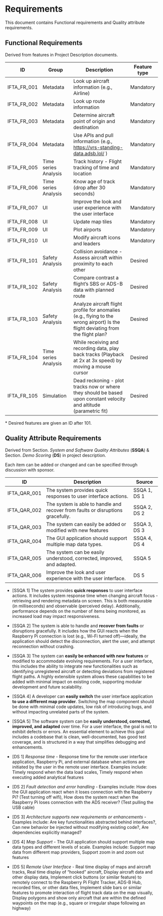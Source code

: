 # Requirements

This document contains Functional requirements and Quality attribute requirements.

## Functional Requirements

Derived from features in Project Description documents.

| ID          | Group                | Description                                                  | Feature type |
| ----------- | -------------------- | ------------------------------------------------------------ | ------------ |
| IFTA_FR_001 | Metadata             | Look up aircraft information (e.g., Airline)                 | Mandatory    |
| IFTA_FR_002 | Metadata             | Look up route information                                    | Mandatory    |
| IFTA_FR_003 | Metadata             | Determine aircraft point of origin and destination           | Mandatory    |
| IFTA_FR_004 | Metadata             | Use APIs and pull information (e.g., https://vrs-standing-data.adsb.lol/ ) | Mandatory    |
| IFTA_FR_005 | Time series Analysis | Track history - Flight tracking of time and location         | Mandatory    |
| IFTA_FR_006 | Time series Analysis | Know age of track (drop after 30 seconds)                    | Mandatory    |
| IFTA_FR_007 | UI                   | Improve the look and user experience with the user interface | Mandatory    |
| IFTA_FR_008 | UI                   | Update map tiles                                             | Mandatory    |
| IFTA_FR_009 | UI                   | Plot airports                                                | Mandatory    |
| IFTA_FR_010 | UI                   | Modify aircraft icons and leaders                            | Mandatory    |
| IFTA_FR_101 | Safety Analysis      | Collision avoidance - Assess aircraft within proximity to each other | Desired      |
| IFTA_FR_102 | Safety Analysis      | Compare contrast a flight’s SBS or ADS-B data with planned route | Desired      |
| IFTA_FR_103 | Safety Analysis      | Analyze aircraft flight profile for anomalies (e.g., flying to the wrong airport) Is the flight deviating from the flight plan? | Desired      |
| IFTA_FR_104 | Time series Analysis | While receiving and recording data, play back tracks (Playback at 2x at 3x speed) by moving a mouse cursor | Desired      |
| IFTA_FR_105 | Simulation           | Dead reckoning - plot tracks now or where they should be based upon constant velocity and altitude (parametric fit) | Desired      |

\* Desired features are given an ID after 101.




## Quality Attribute Requirements 

Derived from Section. *System and Software Quality Attributes* (**SSQA**) & Section. *Demo Scoring* (**DS**) in project description.

Each item can be added or changed and can be specified through discussion with sponsor.

| ID           | Description                                                  | Source       |
| ------------ | ------------------------------------------------------------ | ------------ |
| IFTA_QAR_001 | The system provides quick responses to user interface actions. | SSQA 1, DS 1 |
| IFTA_QAR_002 | The system is able to handle and recover from faults or disruptions gracefully. | SSQA 2, DS 2 |
| IFTA_QAR_003 | The system can easily be added or modified with new features | SSQA 3, DS 3 |
| IFTA_QAR_004 | The GUI application should support multiple map data types.  | SSQA 4, DS 4 |
| IFTA_QAR_005 | The system can be easily understood, corrected, improved, and adapted. | SSQA 5       |
| IFTA_QAR_006 | Improve the look and user experience with the user interface. | DS 5         |

- [SSQA 1] The system provides **quick responses** to user interface actions. It includes system response time when changing aircraft focus - retrieving and rendering metadata on screen. This is both measurable (in milliseconds) and observable (perceived delay). Additionally, performance depends on the number of items being monitored, as increased load may impact responsiveness.
- [SSQA 2] The system is able to handle and **recover from faults** or disruptions gracefully. It includes how the GUI reacts when the Raspberry Pi connection is lost (e.g., Wi-Fi turned off)—ideally, the application should detect the disconnection, alert the user, and attempt reconnection without crashing.
- [SSQA 3] The system can **easily be enhanced with new features** or modified to accommodate evolving requirements. For a user interface, this includes the ability to integrate new functionalities such as identifying unregistered aircraft or detecting deviations from registered flight paths. A highly extensible system allows these capabilities to be added with minimal impact on existing code, supporting modular development and future scalability.
- [SSQA 4] A developer can **easily switch** the user interface application **to use a different map provider**. Switching the map component should be done with minimal code updates, low risk of introducing bugs, and without impacting unrelated parts of the system.
- [SSQA 5] The software system can be **easily understood, corrected, improved, and adapted** over time. For a user interface, the goal is not to exhibit defects or errors. An essential element to achieve this goal includes a codebase that is clean, well-documented, has good test coverage, and is structured in a way that simplifies debugging and enhancements.
- [DS 1] *Response time* - Response time for the remote user interface application, Raspberry Pi, and external database when actions are initiated by the user in the remote user interface. Examples include: Timely respond when the data load scales, Timely respond when executing added analytical features

- [DS 2] *Fault detection and error handling* - Examples include: How does the GUI application react when it loses connection with the Raspberry Pi? (Test turning off wifi), How does the system react when the Raspberry Pi loses connection with the ADS receiver? (Test pulling the USB cable)

- [DS 3] *Architecture supports new requirements or enhancements* - Examples include: Are key functionalities abstracted behind interfaces?, Can new behavior be injected without modifying existing code?, Are dependencies explicitly managed?

- [DS 4] *Map Support* - The GUI application should support multiple map data types and different levels of scale. Examples include: Support map data from different map providers, Support zoom in and zoom out features

- [DS 5] *Remote User Interface* - Real time display of maps and aircraft tracks, Real time display of “hooked” aircraft, Display aircraft data and other display data, Implement click buttons (or similar feature) to remotely connect to the Raspberry Pi Flight Tracker, ADS-B Hub, recorded files, or other data files, Implement slide bars or similar features to promote interaction of flight track data on the map visually, Display polygons and show only aircraft that are within the defined waypoints on the map (e.g., square or irregular shape following an highway)